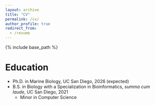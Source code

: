 ```yaml
---
layout: archive
title: "CV"
permalink: /cv/
author_profile: true
redirect_from:
  - /resume
---
```


{% include base_path %}

Education
======
* Ph.D. in Marine Biology, UC San Diego, 2026 (expected)
* B.S. in Biology with a Specialization in Bioinformatics, <i>summa cum laude</i>, UC San Diego, 2021
   * Minor in Computer Science

<a href="files/aaron_oliver_cv_july25.pdf" class="image fit">